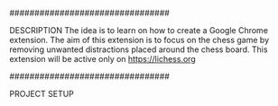 ################################

DESCRIPTION
The idea is to learn on how to create a Google Chrome extension. The aim of this extension is to focus on the chess game by removing unwanted distractions placed around the chess board. This extension will be active only on https://lichess.org 

################################

PROJECT SETUP
